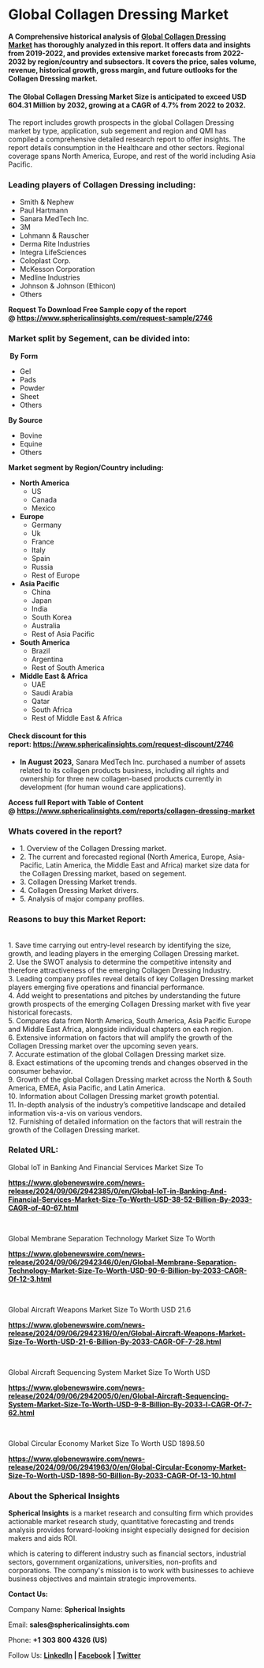 <h1 class="news-post-title">Global Collagen Dressing Market</h1>
<p><strong>A Comprehensive historical analysis of&nbsp;<a href="https://www.sphericalinsights.com/reports/collagen-dressing-market" target="_blank" rel="noopener">Global Collagen Dressing Market</a>&nbsp;has thoroughly analyzed in this report. It offers data and insights from 2019-2022, and provides extensive market forecasts from 2022-2032 by region/country and subsectors. It covers the price, sales volume, revenue, historical growth, gross margin, and future outlooks for the Collagen Dressing market.</strong></p>
<h4><strong>The Global Collagen Dressing Market Size is anticipated to exceed USD 604.31 Million by 2032, growing at a CAGR of 4.7% from 2022 to 2032.</strong></h4>
<p>The report includes growth prospects in the global Collagen Dressing market by type, application, sub segement and region and QMI has compiled a comprehensive detailed research report to offer insights. The report details consumption in the Healthcare and other sectors. Regional coverage spans North America, Europe, and rest of the world including Asia Pacific.</p>
<h3><strong>Leading players of Collagen Dressing including:</strong></h3>
<ul>
<li>Smith &amp; Nephew</li>
<li>Paul Hartmann</li>
<li>Sanara MedTech Inc.</li>
<li>3M</li>
<li>Lohmann &amp; Rauscher</li>
<li>Derma Rite Industries</li>
<li>Integra LifeSciences</li>
<li>Coloplast Corp.</li>
<li>McKesson Corporation</li>
<li>Medline Industries</li>
<li>Johnson &amp; Johnson (Ethicon)</li>
<li>Others</li>
</ul>
<p><strong>Request To Download Free Sample copy of the report @&nbsp;<a href="https://www.sphericalinsights.com/request-sample/2746">https://www.sphericalinsights.com/request-sample/2746</a></strong></p>
<h3><strong>Market split by Segement, can be divided into:</strong></h3>
<p><strong>&nbsp;By</strong>&nbsp;<strong>Form</strong></p>
<ul>
<li>Gel</li>
<li>Pads</li>
<li>Powder</li>
<li>Sheet</li>
<li>Others</li>
</ul>
<p><strong>By Source</strong></p>
<ul>
<li>Bovine</li>
<li>Equine</li>
<li>Others</li>
</ul>
<p><strong>Market segment by Region/Country including:</strong></p>
<ul>
<li><strong>North America</strong>
<ul>
<li>US</li>
<li>Canada</li>
<li>Mexico</li>
</ul>
</li>
<li><strong>Europe</strong>
<ul>
<li>Germany</li>
<li>Uk</li>
<li>France</li>
<li>Italy</li>
<li>Spain</li>
<li>Russia</li>
<li>Rest of Europe</li>
</ul>
</li>
<li><strong>Asia Pacific</strong>
<ul>
<li>China</li>
<li>Japan</li>
<li>India</li>
<li>South Korea</li>
<li>Australia</li>
<li>Rest of Asia Pacific</li>
</ul>
</li>
<li><strong>South America</strong>
<ul>
<li>Brazil</li>
<li>Argentina</li>
<li>Rest of South America</li>
</ul>
</li>
<li><strong>Middle East &amp; Africa</strong>
<ul>
<li>UAE</li>
<li>Saudi Arabia</li>
<li>Qatar</li>
<li>South Africa</li>
<li>Rest of Middle East &amp; Africa</li>
</ul>
</li>
</ul>
<h4>Check discount for this report:&nbsp;<a href="https://www.sphericalinsights.com/request-discount/2746">https://www.sphericalinsights.com/request-discount/2746</a></h4>
<ul>
<li><strong>In August 2023,</strong>&nbsp;Sanara MedTech Inc. purchased a number of assets related to its collagen products business, including all rights and ownership for three new collagen-based products currently in development (for human wound care applications).</li>
</ul>
<p><strong>Access full Report with Table of Content @&nbsp;<a href="https://www.sphericalinsights.com/reports/collagen-dressing-market">https://www.sphericalinsights.com/reports/collagen-dressing-market</a>&nbsp;</strong></p>
<h3><strong>Whats covered in the report?</strong></h3>
<ul>
<li>1. Overview of the Collagen Dressing market.</li>
<li>2. The current and forecasted regional (North America, Europe, Asia-Pacific, Latin America, the Middle East and Africa) market size data for the Collagen Dressing market, based on segement.</li>
<li>3. Collagen Dressing Market trends.</li>
<li>4. Collagen Dressing Market drivers.</li>
<li>5. Analysis of major company profiles.</li>
</ul>
<h3><strong>Reasons to buy this Market Report:</strong></h3>
<p><br />1. Save time carrying out entry-level research by identifying the size, growth, and leading players in the emerging Collagen Dressing market.<br />2. Use the SWOT analysis to determine the competitive intensity and therefore attractiveness of the emerging Collagen Dressing Industry.<br />3. Leading company profiles reveal details of key Collagen Dressing market players emerging five operations and financial performance.<br />4. Add weight to presentations and pitches by understanding the future growth prospects of the emerging Collagen Dressing market with five year historical forecasts.<br />5. Compares data from North America, South America, Asia Pacific Europe and Middle East Africa, alongside individual chapters on each region.<br />6. Extensive information on factors that will amplify the growth of the Collagen Dressing market over the upcoming seven years.<br />7. Accurate estimation of the global Collagen Dressing market size.<br />8. Exact estimations of the upcoming trends and changes observed in the consumer behavior.<br />9. Growth of the global Collagen Dressing market across the North &amp; South America, EMEA, Asia Pacific, and Latin America.<br />10. Information about Collagen Dressing market growth potential.<br />11. In-depth analysis of the industry&rsquo;s competitive landscape and detailed information vis-a-vis on various vendors.<br />12. Furnishing of detailed information on the factors that will restrain the growth of the Collagen Dressing market.</p>
<h3><strong>Related URL:</strong></h3>
<p>Global IoT in Banking And Financial Services Market Size To</p>
<p><strong><a href="https://www.globenewswire.com/news-release/2024/09/06/2942385/0/en/Global-IoT-in-Banking-And-Financial-Services-Market-Size-To-Worth-USD-38-52-Billion-By-2033-CAGR-of-40-67.html">https://www.globenewswire.com/news-release/2024/09/06/2942385/0/en/Global-IoT-in-Banking-And-Financial-Services-Market-Size-To-Worth-USD-38-52-Billion-By-2033-CAGR-of-40-67.html</a>&nbsp;</strong></p>
<p>&nbsp;</p>
<p>Global Membrane Separation Technology Market Size To Worth</p>
<p><strong><a href="https://www.globenewswire.com/news-release/2024/09/06/2942346/0/en/Global-Membrane-Separation-Technology-Market-Size-To-Worth-USD-90-6-Billion-by-2033-CAGR-Of-12-3.html">https://www.globenewswire.com/news-release/2024/09/06/2942346/0/en/Global-Membrane-Separation-Technology-Market-Size-To-Worth-USD-90-6-Billion-by-2033-CAGR-Of-12-3.html</a>&nbsp;</strong></p>
<p>&nbsp;</p>
<p>Global Aircraft Weapons Market Size To Worth USD 21.6</p>
<p><strong><a href="https://www.globenewswire.com/news-release/2024/09/06/2942316/0/en/Global-Aircraft-Weapons-Market-Size-To-Worth-USD-21-6-Billion-By-2033-CAGR-OF-7-28.html">https://www.globenewswire.com/news-release/2024/09/06/2942316/0/en/Global-Aircraft-Weapons-Market-Size-To-Worth-USD-21-6-Billion-By-2033-CAGR-OF-7-28.html</a>&nbsp;</strong></p>
<p>&nbsp;</p>
<p>Global Aircraft Sequencing System Market Size To Worth USD</p>
<p><strong><a href="https://www.globenewswire.com/news-release/2024/09/06/2942005/0/en/Global-Aircraft-Sequencing-System-Market-Size-To-Worth-USD-9-8-Billion-By-2033-l-CAGR-Of-7-62.html">https://www.globenewswire.com/news-release/2024/09/06/2942005/0/en/Global-Aircraft-Sequencing-System-Market-Size-To-Worth-USD-9-8-Billion-By-2033-l-CAGR-Of-7-62.html</a>&nbsp;</strong></p>
<p>&nbsp;</p>
<p>Global Circular Economy Market Size To Worth USD 1898.50</p>
<p><strong><a href="https://www.globenewswire.com/news-release/2024/09/06/2941963/0/en/Global-Circular-Economy-Market-Size-To-Worth-USD-1898-50-Billion-By-2033-CAGR-Of-13-10.html">https://www.globenewswire.com/news-release/2024/09/06/2941963/0/en/Global-Circular-Economy-Market-Size-To-Worth-USD-1898-50-Billion-By-2033-CAGR-Of-13-10.html</a>&nbsp;</strong></p>
<h3><strong>About the Spherical Insights</strong></h3>
<p><strong>Spherical Insights</strong>&nbsp;is a market research and consulting firm which provides actionable market research study, quantitative forecasting and trends analysis provides forward-looking insight especially designed for decision makers and aids ROI.</p>
<p>which is catering to different industry such as financial sectors, industrial sectors, government organizations, universities, non-profits and corporations. The company's mission is to work with businesses to achieve business objectives and maintain strategic improvements.</p>
<p><strong>Contact Us:</strong></p>
<p>Company Name:&nbsp;<strong>Spherical Insights</strong></p>
<p>Email:&nbsp;<strong>sales@sphericalinsights.com</strong></p>
<p>Phone:&nbsp;<strong>+1 303 800 4326 (US)</strong></p>
<p>Follow Us:&nbsp;<strong><a href="https://www.linkedin.com/company/spherical-insight/"><u>LinkedIn</u></a>&nbsp;|&nbsp;<a href="https://www.facebook.com/sphericalinsights22"><u>Facebook</u></a>&nbsp;|&nbsp;<a href="https://twitter.com/SInsights_US"><u>Twitter</u></a></strong></p>
